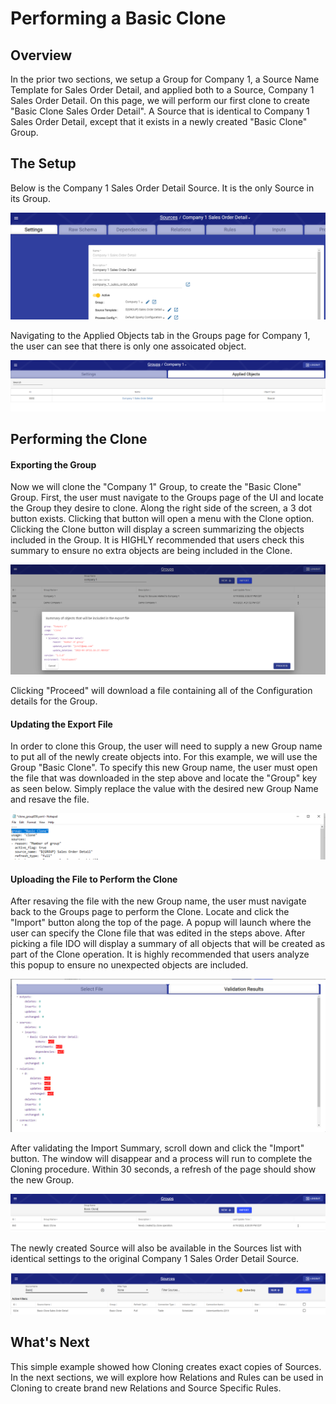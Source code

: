 # Performing a Basic Clone

## Overview

In the prior two sections, we setup a Group for Company 1, a Source Name Template for Sales Order Detail, and applied both to a Source, Company 1 Sales Order Detail. On this page, we will perform our first clone to create "Basic Clone Sales Order Detail". A Source that is identical to Company 1 Sales Order Detail, except that it exists in a newly created "Basic Clone" Group.

## The Setup

Below is the Company 1 Sales Order Detail Source. It is the only Source in its Group.

![All alone](<../../../.gitbook/assets/image (388).png>)

Navigating to the Applied Objects tab in the Groups page for Company 1, the user can see that there is only one assoicated object.

![Only 1 Associated Source](<../../../.gitbook/assets/image (403).png>)

## Performing the Clone

#### Exporting the Group

Now we will clone the "Company 1" Group, to create the "Basic Clone" Group. First, the user must navigate to the Groups page of the UI and locate the Group they desire to clone. Along the right side of the screen, a 3 dot button exists. Clicking that button will open a menu with the Clone option. Clicking the Clone button will display a screen summarizing the objects included in the Group. It is HIGHLY recommended that users check this summary to ensure no extra objects are being included in the Clone.

![The Company 1 Clone Summary](<../../../.gitbook/assets/image (383).png>)

Clicking "Proceed" will download a file containing all of the Configuration details for the Group.

#### Updating the Export File

In order to clone this Group, the user will need to supply a new Group name to put all of the newly create objects into. For this example, we will use the Group "Basic Clone". To specify this new Group name, the user must open the file that was downloaded in the step above and locate the "Group" key as seen below. Simply replace the value with the desired new Group Name and resave the file.

![The Export file with Group name updated to Basic Clone](<../../../.gitbook/assets/image (395).png>)

#### Uploading the File to Perform the Clone

After resaving the file with the new Group name, the user must navigate back to the Groups page to perform the Clone. Locate and click the "Import" button along the top of the page. A popup will launch where the user can specify the Clone file that was edited in the steps above. After picking a file IDO will display a summary of all objects that will be created as part of the Clone operation. It is highly recommended that users analyze this popup to ensure no unexpected objects are included.

![The Import Summary](<../../../.gitbook/assets/image (399).png>)

After validating the Import Summary, scroll down and click the "Import" button. The window will disappear and a process will run to complete the Cloning procedure. Within 30 seconds, a refresh of the page should show the new Group.&#x20;

![The newly created Group](<../../../.gitbook/assets/image (378).png>)

The newly created Source will also be available in the Sources list with identical settings to the original Company 1 Sales Order Detail Source.

![The newly created Source](<../../../.gitbook/assets/image (381).png>)



## What's Next

This simple example showed how Cloning creates exact copies of Sources. In the next sections, we will explore how Relations and Rules can be used in Cloning to create brand new Relations and Source Specific Rules.
